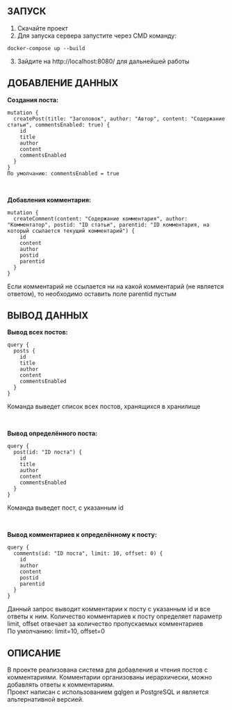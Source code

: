 <h2>ЗАПУСК</h2>

1) Скачайте проект
2) Для запуска сервера запустите через CMD команду: 
```
docker-compose up --build 
```
3) Зайдите на http://localhost:8080/ для дальнейшей работы 

<h2>ДОБАВЛЕНИЕ ДАННЫХ</h2>

**Создания поста:**
```
mutation {
  createPost(title: "Заголовок", author: "Автор", content: "Содержание статьи", commentsEnabled: true) {
    id
    title
    author
    content
    commentsEnabled
  }
}
По умолчанию: commentsEnabled = true
```
<br>

**Добавления комментария:**
```
mutation {
  createComment(content: "Содержание комментария", author: "Комментатор", postid: "ID статьи", parentid: "ID комментария, на который ссылается текущий комментарий") {
    id
    content
    author
    postid
    parentid
  }
}
```
Если комментарий не ссылается ни на какой комментарий (не является ответом), то необходимо оставить поле parentid пустым

<h2>ВЫВОД ДАННЫХ</h2>

**Вывод всех постов:**

```
query {
  posts {
    id
    title
    author
    content
    commentsEnabled
  }
}
```
Команда выведет список всех постов, хранящихся в хранилище

<br>

**Вывод определённого поста:**

```
query {
  post(id: "ID поста") {
    id
    title
    author
    content
    commentsEnabled
  }
}
```
Команда выведет пост, с указанным id

<br>

**Вывод комментариев к определённому к посту:**
```
query {
  comments(id: "ID поста", limit: 10, offset: 0) {
    id
    author
    content
    postid
    parentid
  }
}
```

Данный запрос выводит комментарии к посту с указанным id и все ответы к ним. 
Количество комментариев к посту определяет параметр limit, offset отвечает за количество пропускаемых комментариев<br>
По умолчанию: limit=10, offset=0
<h2>ОПИСАНИЕ</h2>
В проекте реализована система для добавления и чтения постов с комментариями.
Комментарии организованы иерархически, можно добавлять ответы к комментариям. <br>
Проект написан с использованием gqlgen и PostgreSQL и является альтернативной версией.
